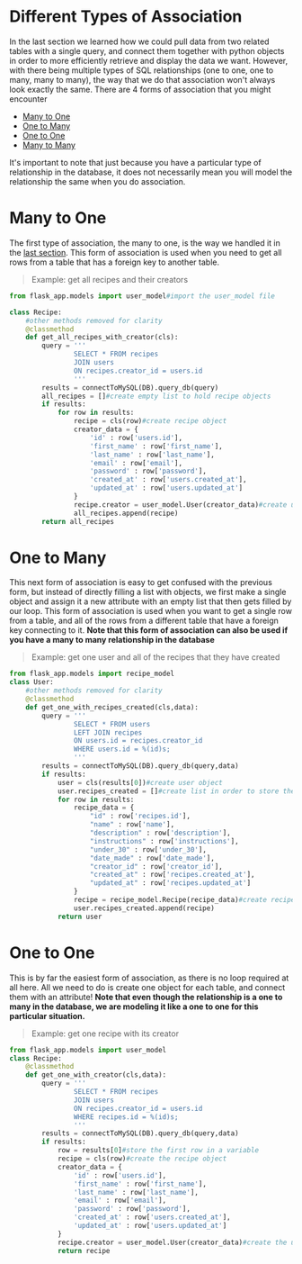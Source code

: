 # Different Types of Association
In the last section we learned how we could pull data from two related tables with a single query, and connect them together with python objects in order to more efficiently retrieve and display the data we want. However, with there being multiple types of SQL relationships (one to one, one to many, many to many), the way that we do that association won't always look exactly the same. 
There are 4 forms of association that you might encounter
- [Many to One](#many-to-one)
- [One to Many](#one-to-many)
- [One to One](#one-to-one)
- [Many to Many](many_to_many.md)

It's important to note that just because you have a particular type of relationship in the database, it does not necessarily mean you will model the relationship the same when you do association.

# Many to One <a href="#" id="many-to-one"></a>
The first type of association, the many to one, is the way we handled it in the [last section](relationships.md). This form of association is used when you need to get all rows from a table that has a foreign key to another table. 
>Example:  get all recipes and their creators

```py
from flask_app.models import user_model#import the user_model file

class Recipe:
    #other methods removed for clarity
    @classmethod
    def get_all_recipes_with_creator(cls):
        query = '''
                SELECT * FROM recipes
                JOIN users
                ON recipes.creator_id = users.id
                '''
        results = connectToMySQL(DB).query_db(query)
        all_recipes = []#create empty list to hold recipe objects
        if results:
            for row in results:
                recipe = cls(row)#create recipe object
                creator_data = {
                    'id' : row['users.id'],
                    'first_name' : row['first_name'],
                    'last_name' : row['last_name'],
                    'email' : row['email'],
                    'password' : row['password'],
                    'created_at' : row['users.created_at'],
                    'updated_at' : row['users.updated_at']
                }
                recipe.creator = user_model.User(creator_data)#create user object
                all_recipes.append(recipe)
        return all_recipes
```
# One to Many <a href="#" id="one-to-many"></a>
This next form of association is easy to get confused with the previous form, but instead of directly filling a list with objects, we first make a single object and assign it a new attribute with an empty list that then gets filled by our loop. This form of association is used when you want to get a single row from a table, and all of the rows from a different table that have a foreign key connecting to it. **Note that this form of association can also be used if you have a many to many relationship in the database**
>Example: get one user and all of the recipes that they have created
```py
from flask_app.models import recipe_model
class User:
    #other methods removed for clarity
    @classmethod
    def get_one_with_recipes_created(cls,data):
        query = '''
                SELECT * FROM users 
                LEFT JOIN recipes 
                ON users.id = recipes.creator_id
                WHERE users.id = %(id)s;
                '''
        results = connectToMySQL(DB).query_db(query,data)
        if results:
            user = cls(results[0])#create user object
            user.recipes_created = []#create list in order to store the recipes
            for row in results:
                recipe_data = {
                    "id" : row['recipes.id'],
                    "name" : row['name'],
                    "description" : row['description'],
                    "instructions" : row['instructions'],
                    "under_30" : row['under_30'],
                    "date_made" : row['date_made'],
                    "creator_id" : row['creator_id'],
                    "created_at" : row['recipes.created_at'],
                    "updated_at" : row['recipes.updated_at']
                }
                recipe = recipe_model.Recipe(recipe_data)#create recipe object
                user.recipes_created.append(recipe)
            return user
```
# One to One <a href="#" id="one-to-one"></a>
This is by far the easiest form of association, as there is no loop required at all here. All we need to do is create one object for each table, and connect them with an attribute! **Note that even though the relationship is a one to many in the database, we are modeling it like a one to one for this particular situation.**
>Example: get one recipe with its creator
```py
from flask_app.models import user_model
class Recipe:
    @classmethod
    def get_one_with_creator(cls,data):
        query = '''
                SELECT * FROM recipes
                JOIN users 
                ON recipes.creator_id = users.id
                WHERE recipes.id = %(id)s;
                '''
        results = connectToMySQL(DB).query_db(query,data)
        if results:
            row = results[0]#store the first row in a variable
            recipe = cls(row)#create the recipe object
            creator_data = {
                'id' : row['users.id'],
                'first_name' : row['first_name'],
                'last_name' : row['last_name'],
                'email' : row['email'],
                'password' : row['password'],
                'created_at' : row['users.created_at'],
                'updated_at' : row['users.updated_at']
            }
            recipe.creator = user_model.User(creator_data)#create the user object
            return recipe
```